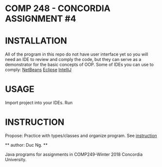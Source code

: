 # COMP 248 - CONCORDIA ASSIGNMENT #4

# INSTALLATION
All of the program in this repo do not have user interface yet so you will need an IDE to review and comply the code, but they can serve as a demonstrator for the basic concepts of OOP.
Some of IDEs you can use to comply:
[NetBeans](https://netbeans.org/)
[Eclipse](https://www.eclipse.org/downloads/)
[IntelliJ](https://www.jetbrains.com/idea/?fromMenu)

# USAGE
Import project into your IDEs.
Run

# INSTRUCTION

Propose: Practice with types/classes and organize program.
See [instruction](https://github.com/DukeNgn/COMP248-OOP1/blob/master/Assignment%234/A4.pdf)

** author: Duc Ng. **

Java programs for assignments in COMP249-Winter 2018 Concordia University.
